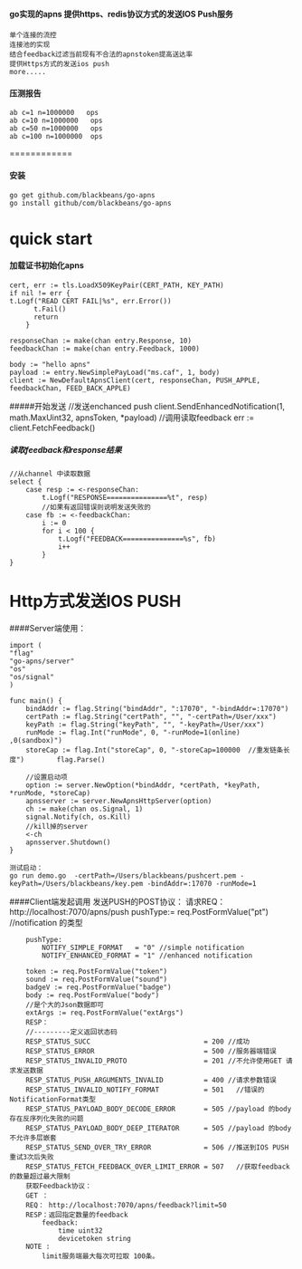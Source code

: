 #### go实现的apns 提供https、redis协议方式的发送IOS Push服务
    单个连接的流控
    连接池的实现
    结合feedback过滤当前现有不合法的apnstoken提高送达率
    提供Https方式的发送ios push
    more.....
    
#### 压测报告
	ab c=1 n=1000000   ops
	ab c=10 n=1000000   ops
	ab c=50 n=1000000   ops
	ab c=100 n=1000000  ops
============
#### 安装
    go get github.com/blackbeans/go-apns
    go install github/com/blackbeans/go-apns

quick start
============

#### 加载证书初始化apns
    cert, err := tls.LoadX509KeyPair(CERT_PATH, KEY_PATH)
    if nil != err {
    t.Logf("READ CERT FAIL|%s", err.Error())
		  t.Fail()
		  return
		}

	responseChan := make(chan entry.Response, 10)
	feedbackChan := make(chan entry.Feedback, 1000)

	body := "hello apns"
	payload := entry.NewSimplePayLoad("ms.caf", 1, body)
	client := NewDefaultApnsClient(cert, responseChan, PUSH_APPLE, feedbackChan, FEED_BACK_APPLE)
	
	
#####开始发送
	//发送enchanced push
	client.SendEnhancedNotification(1, math.MaxUint32, apnsToken, *payload)
	//调用读取feedback
	err := client.FetchFeedback()
	
##### 读取feedback和response结果

	//从channel 中读取数据
	select {
		case resp := <-responseChan:
			t.Logf("RESPONSE===============%t", resp)
			//如果有返回错误则说明发送失败的
		case fb := <-feedbackChan:
			i := 0
			for i < 100 {
				t.Logf("FEEDBACK===============%s", fb)
				i++
			}
	}
	
	

Http方式发送IOS PUSH
===================
####Server端使用：

    import (
    "flag"
    "go-apns/server"
    "os"
    "os/signal"
    )

    func main() {
        bindAddr := flag.String("bindAddr", ":17070", "-bindAddr=:17070")
        certPath := flag.String("certPath", "", "-certPath=/User/xxx")
        keyPath := flag.String("keyPath", "", "-keyPath=/User/xxx")
        runMode := flag.Int("runMode", 0, "-runMode=1(online) ,0(sandbox)")
        storeCap := flag.Int("storeCap", 0, "-storeCap=100000  //重发链条长度")        flag.Parse()

        //设置启动项
        option := server.NewOption(*bindAddr, *certPath, *keyPath, *runMode, *storeCap)
        apnsserver := server.NewApnsHttpServer(option)
        ch := make(chan os.Signal, 1)
        signal.Notify(ch, os.Kill)
        //kill掉的server
        <-ch
        apnsserver.Shutdown()
    }

    测试启动：
    go run demo.go  -certPath=/Users/blackbeans/pushcert.pem -keyPath=/Users/blackbeans/key.pem -bindAddr=:17070 -runMode=1

####Client端发起调用
    发送PUSH的POST协议：
    请求REQ：
        http://localhost:7070/apns/push
        pushType:= req.PostFormValue("pt") //notification 的类型
    
        pushType:
            NOTIFY_SIMPLE_FORMAT   = "0" //simple notification
            NOTIFY_ENHANCED_FORMAT = "1" //enhanced notification 
    
        token := req.PostFormValue("token") 
        sound := req.PostFormValue("sound")
        badgeV := req.PostFormValue("badge")
        body := req.PostFormValue("body")
        //是个大的Json数据即可
        extArgs := req.PostFormValue("extArgs")
        RESP：
        //---------定义返回状态码
        RESP_STATUS_SUCC                            = 200 //成功
        RESP_STATUS_ERROR                           = 500 //服务器端错误
        RESP_STATUS_INVALID_PROTO                   = 201 //不允许使用GET 请求发送数据
        RESP_STATUS_PUSH_ARGUMENTS_INVALID          = 400 //请求参数错误
        RESP_STATUS_INVALID_NOTIFY_FORMAT           = 501   //错误的NotificationFormat类型
        RESP_STATUS_PAYLOAD_BODY_DECODE_ERROR       = 505 //payload 的body   存在反序列化失败的问题
        RESP_STATUS_PAYLOAD_BODY_DEEP_ITERATOR      = 505 //payload 的body   不允许多层嵌套
        RESP_STATUS_SEND_OVER_TRY_ERROR             = 506 //推送到IOS PUSH     重试3次后失败
        RESP_STATUS_FETCH_FEEDBACK_OVER_LIMIT_ERROR = 507   //获取feedback的数量超过最大限制
        获取Feedback协议：
        GET ：
        REQ： http://localhost:7070/apns/feedback?limit=50
        RESP：返回指定数量的feedback 
            feedback: 
                time uint32
                devicetoken string
        NOTE :
            limit服务端最大每次可拉取 100条。








